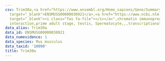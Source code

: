 ```yaml
---
csv: Trim30a,<a href="https://www.ensembl.org/Homo_sapiens/Gene/Summary?db=core;g=ENSMUSG00000030921"
  target="_blank">ENSMUSG00000030921</a>,<a href="https://www.ncbi.nlm.nih.gov/pubmed/25450459"
  target="_blank"><i class="fas fa-file"></i></a>",chromatin immunoprecipitation assay,direct
  interaction,prime adult stage, testis, Spermatocyte,,,transcriptional regulation,
data_alias: Trim30a
data_id: ENSMUSG00000030921
data_numevidence: 1
data_species: Mus musculus
data_taxid: '10090'
title: Trim30a
---
```

